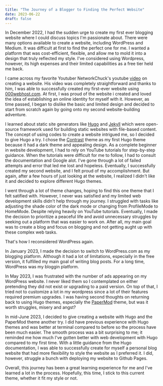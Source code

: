 ```yaml
---
title: "The Journey of a Blogger to Finding the Perfect Website"
date: 2023-06-22
draft: false
---
```


In December 2022, I had the sudden urge to create my first ever blogging website where I could discuss topics I'm passionate about. There were many options available to create a website, including WordPress and Medium. It was difficult at first to find the perfect one for me. I wanted a platform that was cost-efficient, flexible, and allow me to mold it into a design that truly reflected my style. I've considered using Wordpress, however, its high expenses and their limited capabilities as a free tier held me back.

I came across my favorite Youtuber NetworkChuck's youtube
[video](https://www.youtube.com/watch?v=gwUz3E9AW0w) on creating a website. His video was completely straightforward and thanks to him, I was able to successfully created my first-ever website using [000webhost.com](https://www.000webhost.com/). At first, I was proud of the website i created and loved the idea of establishing an online identity for myself with it. However, as time passed, I began to dislike the basic and limited design and decided to start from scratch again by going onto my second website-building adventure. 

I learned about static site generators like [Hugo](https://gohugo.io/) and [Jekyll](https://jekyllrb.com/) which were open-source framework used for building static websites with file-based content. The concept of using codes to create a website intrigued me, so I decided to give Hugo a try. I chose the [Contrast](https://github.com/niklasbuschmann/contrast) theme as my first Hugo theme because it had a dark theme and appealing design. As a complete beginner in website development, I had to rely on YouTube tutorials for step-by-step guidance. When the tutorials were difficult for me to follow, I had to consult the documentation and Google alot. I've gone through a lot of failed attempts and error that led me lost and hopeless. Eventually, I successfully created my second website, and I felt proud of my accomplishment. But again, after a few hours of just looking at the website, I realized I didn't like it and decided to explore different Hugo themes.

I went through a lot of theme changes, hoping to find this one theme that I felt satified with. However, I never was satisfied and my limited web development skills didn't help through my journey. I struggled with tasks like adjusting the shade color of the dark mode or changing from ProfileMode to HomeMode. Despite relying heavily on YouTube tutorials. Eventually, I made the decision to prioritize a peaceful life and avoid unnecessary struggles by seeking out a platform that was easier to work on. After all, my main goal was to create a blog and focus on blogging and not getting aught up with these complex web tasks.

That's how I reconsidered WordPress again.

In January 2023, I made the decision to switch to WordPress.com as my blogging platform. Although it had a lot of limitations, especially in the free version, it fulfilled my main goal of writing blog posts. For a long time, WordPress was my bloggin platform.

In May 2023, I was frustrated with the number of ads appearing on my WordPress website. I never liked them so I contemplated on either pretending they did not exist or upgrading to a paid version. On top of that, I tried not to customize a lot in my wordpress since a lot of their features required premium upgrades. I was having second thoughts on returning back to using Hugo themes, especially the [PaperMod](https://github.com/adityatelange/hugo-PaperMod) theme, but was it worth struggles, misery and angst?

In mid-June 2023, I decided to give creating a website with Hugo and the PaperMod theme another try. I did have previous experience with Hugo themes and was better at terminal compared to before so the process have been much easier. The smooth process was a bit surprising to me; it reminded me how much I've gotten better with web development with Hugo compared to my first time. With a little guidance from the Hugo documentation, I was able to successfully create for myself a personal blog website that had more flexibility to style the website as I preferred it. I did, however, struggle a bunch with deploying my website to Github Pages. 

Overall, this journey has been a great learning experience for me and I've learned a lot in the process. Hopefully, this time, I stick to this current theme, whether it fit my style or not.
